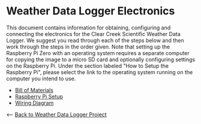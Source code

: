 # Weather Data Logger Electronics

This document contains information for obtaining, configuring and connecting the electronics for the Clear Creek Scientific Weather Data Logger. We suggest you read through each of the steps below and then work through the steps in the order given. Note that setting up the Raspberry Pi Zero with an operating system requires a separate computer for copying the image to a micro SD card and optionally configuring settings on the Raspberry Pi. Under the section labeled "How to Setup the Raspberry Pi", please select the link to the operating system running on the computer you intend to use.

* [Bill of Materials](https://github.com/ClearCreekSci/CcsWeatherDataLogger/wiki/WeatherDataLoggerBillOfMaterials)
* [Raspberry Pi Setup](https://github.com/ClearCreekSci/CcsWeatherDataLogger/wiki/WeatherDataLoggerRaspberryPiSetup)
* [Wiring Diagram](https://github.com/ClearCreekSci/CcsWeatherDataLogger/wiki/WeatherDataLoggerWiringDiagram)


<-- [Back to Weather Data Logger Project](https://github.com/ClearCreekSci/CcsWeatherDataLogger)
